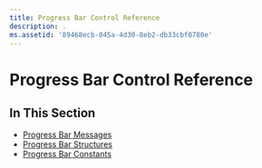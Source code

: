 ```yaml
---
title: Progress Bar Control Reference
description: .
ms.assetid: '89468ecb-045a-4d30-8eb2-db33cbf0780e'
---
```


# Progress Bar Control Reference

## In This Section

-   [Progress Bar Messages](bumper-progress-bar-control-reference-messages.md)
-   [Progress Bar Structures](bumper-progress-bar-control-reference-structures.md)
-   [Progress Bar Constants](bumper-progress-bar-control-reference-constants.md)

 

 




